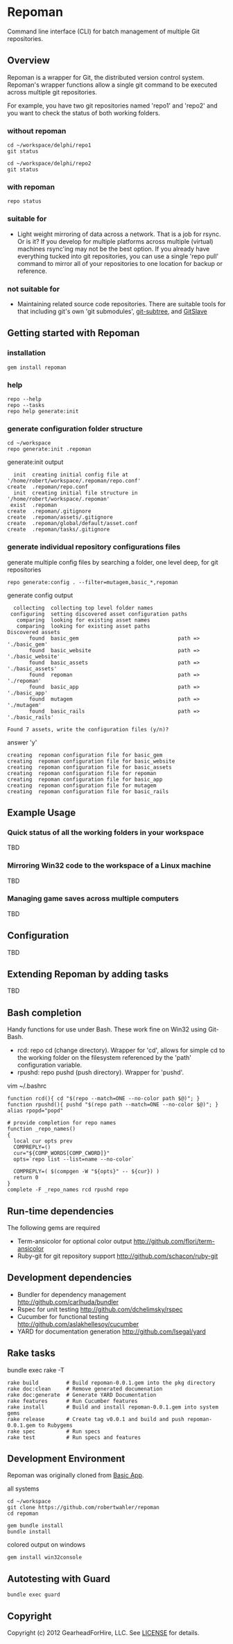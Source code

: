# Repoman #

Command line interface (CLI) for batch management of multiple Git repositories.

## Overview ##

Repoman is a wrapper for Git, the distributed version control system.
Repoman's wrapper functions allow a single git command to be executed
across multiple git repositories.

For example, you have two git repositories named 'repo1' and 'repo2' and
you want to check the status of both working folders.

### without repoman

    cd ~/workspace/delphi/repo1
    git status

    cd ~/workspace/delphi/repo2
    git status

### with repoman

    repo status

### suitable for

* Light weight mirroring of data across a network.  That is a job for
  rsync.  Or is it?  If you develop for multiple platforms across multiple
  (virtual) machines rsync'ing may not be the best option.  If you already
  have everything tucked into git repositories, you can use a single
  'repo pull'  command to mirror all of your repositories to one location
  for backup or reference.

### not suitable for

* Maintaining related source code repositories.  There are suitable tools
  for that including git's own 'git submodules',
  [git-subtree](https://github.com/apenwarr/git-subtree), and
  [GitSlave](http://gitslave.sourceforge.net/)


## Getting started with Repoman

### installation

    gem install repoman

### help

    repo --help
    repo --tasks
    repo help generate:init

### generate configuration folder structure

    cd ~/workspace
    repo generate:init .repoman

generate:init output

      init  creating initial config file at '/home/robert/workspace/.repoman/repo.conf'
    create  .repoman/repo.conf
      init  creating initial file structure in '/home/robert/workspace/.repoman'
     exist  .repoman
    create  .repoman/.gitignore
    create  .repoman/assets/.gitignore
    create  .repoman/global/default/asset.conf
    create  .repoman/tasks/.gitignore

### generate individual repository configurations files

generate multiple config files by searching a folder, one level deep, for git repositories


    repo generate:config . --filter=mutagem,basic_*,repoman

generate config output

      collecting  collecting top level folder names
     configuring  setting discovered asset configuration paths
       comparing  looking for existing asset names
       comparing  looking for existing asset paths
    Discovered assets
           found  basic_gem                                path => './basic_gem'
           found  basic_website                            path => './basic_website'
           found  basic_assets                             path => './basic_assets'
           found  repoman                                  path => './repoman'
           found  basic_app                                path => './basic_app'
           found  mutagem                                  path => './mutagem'
           found  basic_rails                              path => './basic_rails'

    Found 7 assets, write the configuration files (y/n)?

answer 'y'

    creating  repoman configuration file for basic_gem
    creating  repoman configuration file for basic_website
    creating  repoman configuration file for basic_assets
    creating  repoman configuration file for repoman
    creating  repoman configuration file for basic_app
    creating  repoman configuration file for mutagem
    creating  repoman configuration file for basic_rails

## Example Usage

### Quick status of all the working folders in your workspace

TBD

### Mirroring Win32 code to the workspace of a Linux machine

TBD

### Managing game saves across multiple computers

TBD


## Configuration

TBD

## Extending Repoman by adding tasks

TBD


## Bash completion ######################################################

Handy functions for use under Bash.  These work fine on Win32 using
Git-Bash.

* rcd: repo cd (change directory).  Wrapper for 'cd', allows for simple cd
  <repo name> to the working folder on the filesystem referenced by the 'path'
  configuration variable.
* rpushd: repo pushd (push directory).  Wrapper for 'pushd'.


vim ~/.bashrc

    function rcd(){ cd "$(repo --match=ONE --no-color path $@)"; }
    function rpushd(){ pushd "$(repo path --match=ONE --no-color $@)"; }
    alias rpopd="popd"

    # provide completion for repo names
    function _repo_names()
    {
      local cur opts prev
      COMPREPLY=()
      cur="${COMP_WORDS[COMP_CWORD]}"
      opts=`repo list --list=name --no-color`

      COMPREPLY=( $(compgen -W "${opts}" -- ${cur}) )
      return 0
    }
    complete -F _repo_names rcd rpushd repo

## Run-time dependencies ##

The following gems are required

* Term-ansicolor for optional color output <http://github.com/flori/term-ansicolor>
* Ruby-git for git repository support <http://github.com/schacon/ruby-git>


## Development dependencies ##

* Bundler for dependency management <http://github.com/carlhuda/bundler>
* Rspec for unit testing <http://github.com/dchelimsky/rspec>
* Cucumber for functional testing <http://github.com/aslakhellesoy/cucumber>
* YARD for documentation generation <http://github.com/lsegal/yard>


## Rake tasks ##

bundle exec rake -T

    rake build         # Build repoman-0.0.1.gem into the pkg directory
    rake doc:clean     # Remove generated documenation
    rake doc:generate  # Generate YARD Documentation
    rake features      # Run Cucumber features
    rake install       # Build and install repoman-0.0.1.gem into system gems
    rake release       # Create tag v0.0.1 and build and push repoman-0.0.1.gem to Rubygems
    rake spec          # Run specs
    rake test          # Run specs and features


## Development Environment ##

Repoman was originally cloned from [Basic App](http://github.com/robertwahler/BasicApp).

all systems

    cd ~/workspace
    git clone https://github.com/robertwahler/repoman
    cd repoman

    gem bundle install
    bundle install

colored output on windows

    gem install win32console

Autotesting with Guard
----------------------

    bundle exec guard

## Copyright ##

Copyright (c) 2012 GearheadForHire, LLC. See [LICENSE](LICENSE) for details.
